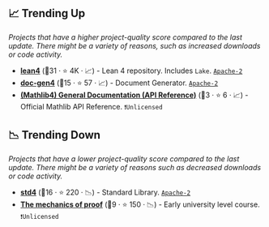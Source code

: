 ## 📈 Trending Up

_Projects that have a higher project-quality score compared to the last update. There might be a variety of reasons, such as increased downloads or code activity._

- <b><a href="https://github.com/leanprover/lean4">lean4</a></b> (🥇31 · ⭐ 4K · 📈) - Lean 4 repository. Includes `Lake`. <code><a href="http://bit.ly/3nYMfla">Apache-2</a></code>
- <b><a href="https://github.com/leanprover/doc-gen4">doc-gen4</a></b> (🥉15 · ⭐ 57 · 📈) - Document Generator. <code><a href="http://bit.ly/3nYMfla">Apache-2</a></code>
- <b><a href="https://leanprover-community.github.io/mathlib4_docs/">(Mathlib4) General Documentation (API Reference)</a></b> (🥉3 · ⭐ 6 · 📈) - Official Mathlib API Reference. <code>❗Unlicensed</code>

## 📉 Trending Down

_Projects that have a lower project-quality score compared to the last update. There might be a variety of reasons such as decreased downloads or code activity._

- <b><a href="https://github.com/leanprover-community/batteries">std4</a></b> (🥉16 · ⭐ 220 · 📉) - Standard Library. <code><a href="http://bit.ly/3nYMfla">Apache-2</a></code>
- <b><a href="https://hrmacbeth.github.io/math2001/">The mechanics of proof</a></b> (🥈9 · ⭐ 150 · 📉) - Early university level course. <code>❗Unlicensed</code>
